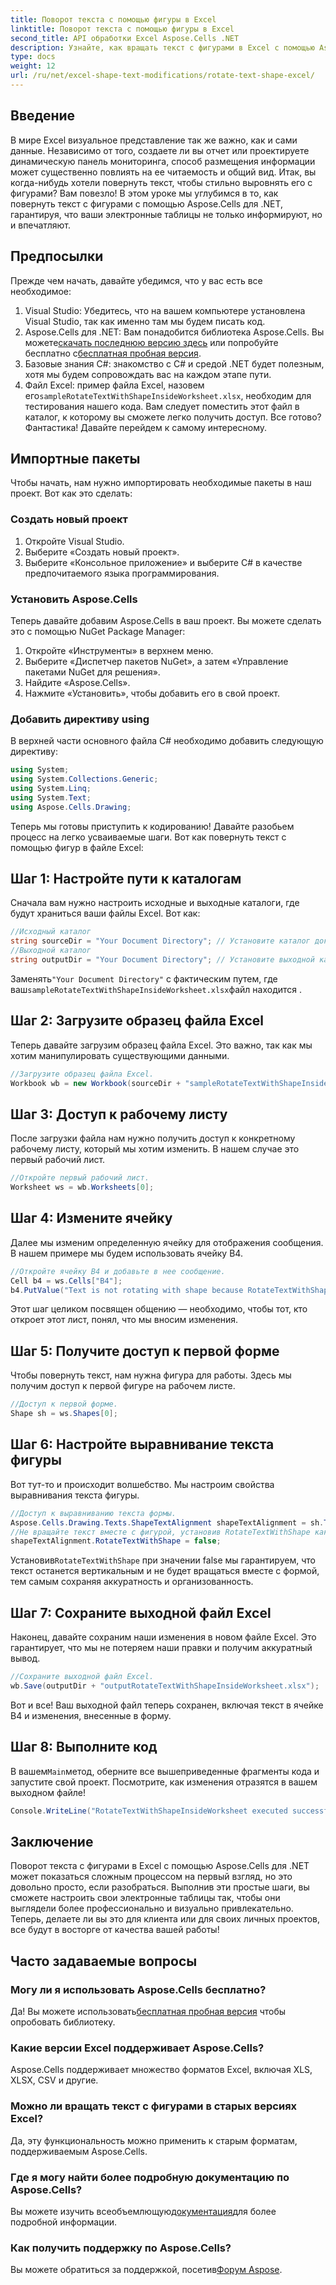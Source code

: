 ```yaml
---
title: Поворот текста с помощью фигуры в Excel
linktitle: Поворот текста с помощью фигуры в Excel
second_title: API обработки Excel Aspose.Cells .NET
description: Узнайте, как вращать текст с фигурами в Excel с помощью Aspose.Cells для .NET. Следуйте этому пошаговому руководству для идеальной презентации Excel.
type: docs
weight: 12
url: /ru/net/excel-shape-text-modifications/rotate-text-shape-excel/
---
```

## Введение
В мире Excel визуальное представление так же важно, как и сами данные. Независимо от того, создаете ли вы отчет или проектируете динамическую панель мониторинга, способ размещения информации может существенно повлиять на ее читаемость и общий вид. Итак, вы когда-нибудь хотели повернуть текст, чтобы стильно выровнять его с фигурами? Вам повезло! В этом уроке мы углубимся в то, как повернуть текст с фигурами с помощью Aspose.Cells для .NET, гарантируя, что ваши электронные таблицы не только информируют, но и впечатляют.
## Предпосылки
Прежде чем начать, давайте убедимся, что у вас есть все необходимое:
1. Visual Studio: Убедитесь, что на вашем компьютере установлена Visual Studio, так как именно там мы будем писать код.
2.  Aspose.Cells для .NET: Вам понадобится библиотека Aspose.Cells. Вы можете[скачать последнюю версию здесь](https://releases.aspose.com/cells/net/) или попробуйте бесплатно с[бесплатная пробная версия](https://releases.aspose.com/).
3. Базовые знания C#: знакомство с C# и средой .NET будет полезным, хотя мы будем сопровождать вас на каждом этапе пути.
4.  Файл Excel: пример файла Excel, назовем его`sampleRotateTextWithShapeInsideWorksheet.xlsx`, необходим для тестирования нашего кода. Вам следует поместить этот файл в каталог, к которому вы сможете легко получить доступ.
Все готово? Фантастика! Давайте перейдем к самому интересному.
## Импортные пакеты
Чтобы начать, нам нужно импортировать необходимые пакеты в наш проект. Вот как это сделать:
### Создать новый проект
1. Откройте Visual Studio.
2. Выберите «Создать новый проект».
3. Выберите «Консольное приложение» и выберите C# в качестве предпочитаемого языка программирования.
### Установить Aspose.Cells
Теперь давайте добавим Aspose.Cells в ваш проект. Вы можете сделать это с помощью NuGet Package Manager:
1. Откройте «Инструменты» в верхнем меню.
2. Выберите «Диспетчер пакетов NuGet», а затем «Управление пакетами NuGet для решения».
3. Найдите «Aspose.Cells».
4. Нажмите «Установить», чтобы добавить его в свой проект.
### Добавить директиву using
В верхней части основного файла C# необходимо добавить следующую директиву:
```csharp
using System;
using System.Collections.Generic;
using System.Linq;
using System.Text;
using Aspose.Cells.Drawing;
```
Теперь мы готовы приступить к кодированию!
Давайте разобьем процесс на легко усваиваемые шаги. Вот как повернуть текст с помощью фигур в файле Excel:
## Шаг 1: Настройте пути к каталогам
Сначала вам нужно настроить исходные и выходные каталоги, где будут храниться ваши файлы Excel. Вот как:
```csharp
//Исходный каталог
string sourceDir = "Your Document Directory"; // Установите каталог документов
//Выходной каталог
string outputDir = "Your Document Directory"; // Установите выходной каталог
```
 Заменять`"Your Document Directory"` с фактическим путем, где ваш`sampleRotateTextWithShapeInsideWorksheet.xlsx`файл находится .
## Шаг 2: Загрузите образец файла Excel
Теперь давайте загрузим образец файла Excel. Это важно, так как мы хотим манипулировать существующими данными.
```csharp
//Загрузите образец файла Excel.
Workbook wb = new Workbook(sourceDir + "sampleRotateTextWithShapeInsideWorksheet.xlsx");
```
## Шаг 3: Доступ к рабочему листу
После загрузки файла нам нужно получить доступ к конкретному рабочему листу, который мы хотим изменить. В нашем случае это первый рабочий лист.
```csharp
//Откройте первый рабочий лист.
Worksheet ws = wb.Worksheets[0];
```
## Шаг 4: Измените ячейку
Далее мы изменим определенную ячейку для отображения сообщения. В нашем примере мы будем использовать ячейку B4.
```csharp
//Откройте ячейку B4 и добавьте в нее сообщение.
Cell b4 = ws.Cells["B4"];
b4.PutValue("Text is not rotating with shape because RotateTextWithShape is false.");
```
Этот шаг целиком посвящен общению — необходимо, чтобы тот, кто откроет этот лист, понял, что мы вносим изменения.
## Шаг 5: Получите доступ к первой форме
Чтобы повернуть текст, нам нужна фигура для работы. Здесь мы получим доступ к первой фигуре на рабочем листе.
```csharp
//Доступ к первой форме.
Shape sh = ws.Shapes[0];
```
## Шаг 6: Настройте выравнивание текста фигуры
Вот тут-то и происходит волшебство. Мы настроим свойства выравнивания текста фигуры.
```csharp
//Доступ к выравниванию текста формы.
Aspose.Cells.Drawing.Texts.ShapeTextAlignment shapeTextAlignment = sh.TextBody.TextAlignment;
//Не вращайте текст вместе с фигурой, установив RotateTextWithShape как false.
shapeTextAlignment.RotateTextWithShape = false;
```
 Установив`RotateTextWithShape` при значении false мы гарантируем, что текст останется вертикальным и не будет вращаться вместе с формой, тем самым сохраняя аккуратность и организованность.
## Шаг 7: Сохраните выходной файл Excel
Наконец, давайте сохраним наши изменения в новом файле Excel. Это гарантирует, что мы не потеряем наши правки и получим аккуратный вывод.
```csharp
//Сохраните выходной файл Excel.
wb.Save(outputDir + "outputRotateTextWithShapeInsideWorksheet.xlsx");
```
Вот и все! Ваш выходной файл теперь сохранен, включая текст в ячейке B4 и изменения, внесенные в форму.
## Шаг 8: Выполните код
 В вашем`Main`метод, оберните все вышеприведенные фрагменты кода и запустите свой проект. Посмотрите, как изменения отразятся в вашем выходном файле!
```csharp
Console.WriteLine("RotateTextWithShapeInsideWorksheet executed successfully.");
```
## Заключение
Поворот текста с фигурами в Excel с помощью Aspose.Cells для .NET может показаться сложным процессом на первый взгляд, но это довольно просто, если разобраться. Выполнив эти простые шаги, вы сможете настроить свои электронные таблицы так, чтобы они выглядели более профессионально и визуально привлекательно. Теперь, делаете ли вы это для клиента или для своих личных проектов, все будут в восторге от качества вашей работы!
## Часто задаваемые вопросы
### Могу ли я использовать Aspose.Cells бесплатно?
 Да! Вы можете использовать[бесплатная пробная версия](https://releases.aspose.com/) чтобы опробовать библиотеку.
### Какие версии Excel поддерживает Aspose.Cells?
Aspose.Cells поддерживает множество форматов Excel, включая XLS, XLSX, CSV и другие.
### Можно ли вращать текст с фигурами в старых версиях Excel?
Да, эту функциональность можно применить к старым форматам, поддерживаемым Aspose.Cells.
### Где я могу найти более подробную документацию по Aspose.Cells?
 Вы можете изучить всеобъемлющую[документация](https://reference.aspose.com/cells/net/)для более подробной информации.
### Как получить поддержку по Aspose.Cells?
 Вы можете обратиться за поддержкой, посетив[Форум Aspose](https://forum.aspose.com/c/cells/9).